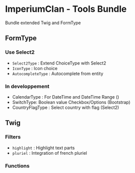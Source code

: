 # ImperiumClan - Tools Bundle

Bundle extended Twig and FormType

## FormType

### Use Select2

- `Select2Type` : Extend ChoiceType with Select2
- `IconType` : Icon choice
- `AutocompleteType` : Autocomplete from entity

### In developpement

- CalendarType : For DateTime and DateTime Range ()
- SwitchType: Boolean value Checkbox/Options (Bootstrap)
- CountryFlagType : Select country with flag (Select2)

## Twig

### Filters

- `highlight` : Highlight text parts
- `pluriel` : Integration of french pluriel

### Functions
